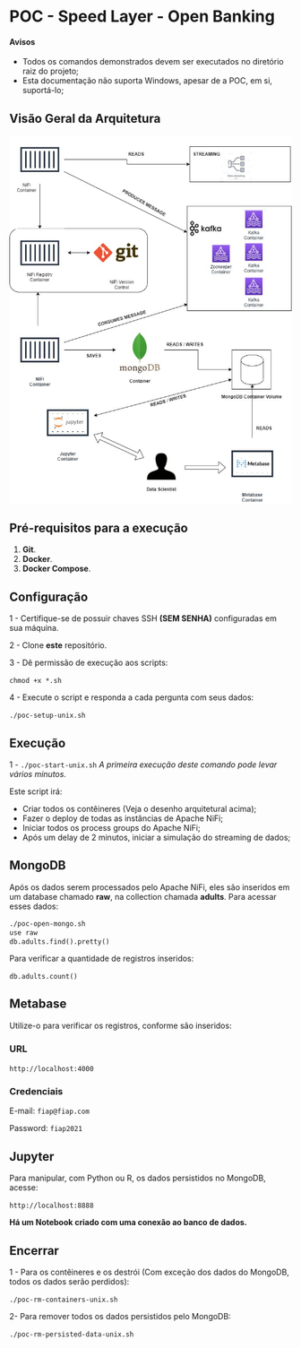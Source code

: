 # POC - Speed Layer - Open Banking

#### Avisos
- Todos os comandos demonstrados devem ser executados no diretório raiz do projeto;
- Esta documentação não suporta Windows, apesar de a POC, em si, suportá-lo;


## Visão Geral da Arquitetura

![Arquitetura - Visão Geral](SpeedLayer.jpg)

## Pré-requisitos para a execução

 1. **Git**.
 2. **Docker**.
 3. **Docker Compose**.

## Configuração

1 -  Certifique-se de possuir chaves SSH **(SEM SENHA)** configuradas em sua máquina.
 
2 - Clone **este** repositório.

3 - Dê permissão de execução aos scripts:

`chmod +x *.sh`

4 - Execute o script e responda a cada pergunta com seus dados:

`./poc-setup-unix.sh`

## Execução
1 - `./poc-start-unix.sh`
*A primeira execução deste comando pode levar vários minutos.*

Este script irá:
- Criar todos os contêineres (Veja o desenho arquitetural acima);
- Fazer o deploy de todas as instâncias de Apache NiFi;
- Iniciar todos os process groups do Apache NiFi;
- Após um delay de 2 minutos, iniciar a simulação do streaming de dados;
 
## MongoDB
Após os dados serem processados pelo Apache NiFi, eles são inseridos em um database chamado **raw**, na collection chamada **adults**.
Para acessar esses dados:

    ./poc-open-mongo.sh
    use raw
    db.adults.find().pretty()

Para verificar a quantidade de registros inseridos:

`db.adults.count()`

## Metabase
Utilize-o para verificar os registros, conforme são inseridos:

### URL
`http://localhost:4000`

### Credenciais
E-mail: `fiap@fiap.com`

Password: `fiap2021`

## Jupyter
Para manipular, com Python ou R, os dados persistidos no MongoDB, acesse:

`http://localhost:8888`

**Há um Notebook criado com uma conexão ao banco de dados.**

## Encerrar
1 - Para os contêineres e os destrói (Com exceção dos dados do MongoDB, todos os dados serão perdidos):

`./poc-rm-containers-unix.sh`

2- Para remover todos os dados persistidos pelo MongoDB:

`./poc-rm-persisted-data-unix.sh`

